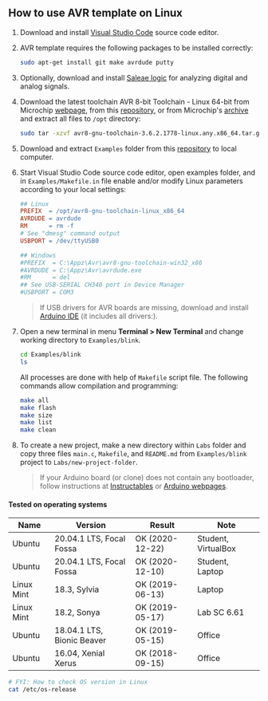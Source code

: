 ## How to use AVR template on Linux

1. Download and install [Visual Studio Code](https://code.visualstudio.com/) source code editor.

2. AVR template requires the following packages to be installed correctly:

    ```bash
    sudo apt-get install git make avrdude putty
    ```

3. Optionally, download and install [Saleae logic](https://www.saleae.com/downloads/) for analyzing digital and analog signals.

4. Download the latest toolchain AVR 8-bit Toolchain - Linux 64-bit from Microchip [webpage](https://www.microchip.com/mplab/avr-support/avr-and-arm-toolchains-c-compilers), from this [repository](avr8-gnu-toolchain-3.6.2.1778-linux.any.x86_64.tar.gz), or from Microchip's [archive](https://www.microchip.com/en-us/development-tools-tools-and-software/avr-and-sam-downloads-archive) and extract all files to `/opt` directory:

    ```bash
    sudo tar -xzvf avr8-gnu-toolchain-3.6.2.1778-linux.any.x86_64.tar.gz -C /opt/
    ```

5. Download and extract `Examples` folder from this [repository](https://github.com/tomas-fryza/Digital-electronics-2/archive/master.zip) to local computer.

6. Start Visual Studio Code source code editor, open examples folder, and in `Examples/Makefile.in` file enable and/or modify Linux parameters according to your local settings:

    ```Makefile
    ## Linux
    PREFIX  = /opt/avr8-gnu-toolchain-linux_x86_64
    AVRDUDE = avrdude
    RM      = rm -f
    # See "dmesg" command output
    USBPORT = /dev/ttyUSB0

    ## Windows
    #PREFIX  = C:\Appz\Avr\avr8-gnu-toolchain-win32_x86
    #AVRDUDE = C:\Appz\Avr\avrdude.exe
    #RM      = del
    ## See USB-SERIAL CH340 port in Device Manager
    #USBPORT = COM3
    ```

    > If USB drivers for AVR boards are missing, download and install [Arduino IDE](https://www.arduino.cc/en/Main/Software) (it includes all drivers:).
    >

7. Open a new terminal in menu **Terminal > New Terminal** and change working directory to `Examples/blink`.

    ```bash
    cd Examples/blink
    ls
    ```

    All processes are done with help of `Makefile` script file. The following commands allow compilation and programming:

    ```bash
    make all
    make flash
    make size
    make list
    make clean
    ```

8. To create a new project, make a new directory within `Labs` folder and copy three files `main.c`, `Makefile`, and `README.md` from `Examples/blink` project to `Labs/new-project-folder`.

    > If your Arduino board (or clone) does not contain any bootloader, follow instructions at [Instructables](https://www.instructables.com/id/How-to-fix-bad-Chinese-Arduino-clones/) or [Arduino webpages](https://www.arduino.cc/en/Tutorial/ArduinoISP).
    >


#### Tested on operating systems

**Name**   | **Version**                | **Result**      | **Note**
---------- | -------------------------- | --------------- | -----------
Ubuntu     | 20.04.1 LTS, Focal Fossa   | OK (2020-12-22) | Student, VirtualBox
Ubuntu     | 20.04.1 LTS, Focal Fossa   | OK (2020-12-10) | Student, Laptop
Linux Mint | 18.3, Sylvia               | OK (2019-06-13) | Laptop
Linux Mint | 18.2, Sonya                | OK (2019-05-17) | Lab SC 6.61
Ubuntu     | 18.04.1 LTS, Bionic Beaver | OK (2019-05-15) | Office
Ubuntu     | 16.04, Xenial Xerus        | OK (2018-09-15) | Office

```bash
# FYI: How to check OS version in Linux
cat /etc/os-release
```
